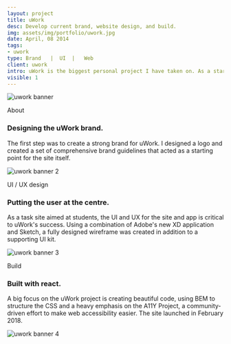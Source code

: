 ```yaml
---
layout: project
title: uWork
desc: Develop current brand, website design, and build.
img: assets/img/portfolio/uwork.jpg
date: April, 08 2014
tags:
- uwork
type: Brand   |  UI  |   Web
client: uwork
intro: uWork is the biggest personal project I have taken on. As a start up with big aspirations, it gave me invaluable start up experience working with other designers and developers. Working in my spare evenings and weekends, I responsible for creating and maintaining the brand, UI and UX design, and print design for the company.
visible: 1
---
```


<section>
    <div class="full-width">
        <img src="{{ site.baseurl}}/assets/img/portfolio/uwork-banner.jpg" class="no-padding full-width" alt="uwork banner" />
    </div>
</section>

<section>
    <div class="container">
        <div class="row">
            <div class="col-12">
                <p class="subhead">About</p>
            </div>
        </div>
    </div>
    <div class="container">
        <div class="row">
            <div class="col-6">
                <h3>Designing the uWork brand.</h3>
                <p>The first step was to create a strong brand for uWork. I designed a logo and created a set of comprehensive brand guidelines that acted as a starting point for the site itself.</p>
            </div>
        </div>
    </div>
</section>

<section>
    <div class="full-width">
        <img data-src="{{ site.baseurl}}/assets/img/portfolio/uwork-banner-2.jpg" class="no-padding lazy full-width" alt="uwork banner 2" />
    </div>
</section>

<section>
    <div class="container">
        <div class="row">
            <div class="col-12">
                <p class="subhead">UI / UX design</p>
            </div>
        </div>
    </div>
    <div class="container">
        <div class="row">
            <div class="col-6">
                <h3>Putting the user at the centre.</h3>
                <p>As a task site aimed at students, the UI and UX for the site and app is critical to uWork's success. Using a combination of Adobe's new XD application and Sketch, a fully designed wireframe was created in addition to a supporting UI kit.</p>
            </div>
        </div>
    </div>
</section>

<section>
    <div class="full-width">
        <img data-src="{{ site.baseurl}}/assets/img/portfolio/uwork-banner-3.jpg" class="no-padding lazy full-width" alt="uwork banner 3" />
    </div>
</section>

<section>
    <div class="container">
        <div class="row">
            <div class="col-12">
                <p class="subhead">Build</p>
            </div>
        </div>
    </div>
    <div class="container">
        <div class="row">
            <div class="col-6">
                <h3>Built with react.</h3>
                <p>A big focus on the uWork project is creating beautiful code, using BEM to structure the CSS and a heavy emphasis on the A11Y Project, a community-driven effort to make web accessibility easier. The site launched in February 2018.</p>
            </div>
        </div>
    </div>
</section>

<section>
    <div class="full-width">
        <img data-src="{{ site.baseurl}}/assets/img/portfolio/uwork-banner-4.jpg" class="no-padding lazy full-width" alt="uwork banner 4" />
    </div>
</section>
